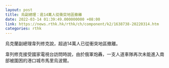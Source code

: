 ```yaml
---
layout: post
title: 烏副總理：逾14萬人從衝突地區撤離
date: 2022-03-14 01:39:49.000000000 +08:00
link: https://news.rthk.hk/rthk/ch/component/k2/1638738-20220314.htm
categories: rthk
---
```


烏克蘭副總理韋列修克說，超過14萬人已從衝突地區撤離。

韋列修克接受國家電視台訪問時說，由於俄軍炮轟，一支人道車隊再次未能進入南部被圍困的港口城市馬里烏波爾。

